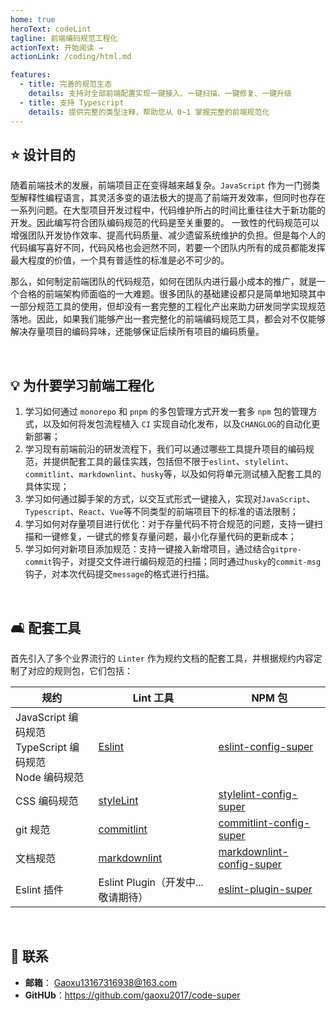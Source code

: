 ```yaml
---
home: true
heroText: codeLint
tagline: 前端编码规范工程化
actionText: 开始阅读 →
actionLink: /coding/html.md

features:
  - title: 完善的规范生态
    details: 支持对全部前端配置实现一键接入、一键扫描、一键修复、一键升级
  - title: 支持 Typescript
    details: 提供完整的类型注释，帮助您从 0~1 掌握完整的前端规范化
---
```


## :star: 设计目的

随着前端技术的发展，前端项目正在变得越来越复杂。`JavaScript` 作为一门弱类型解释性编程语言，其灵活多变的语法极大的提高了前端开发效率，但同时也存在一系列问题。在大型项目开发过程中，代码维护所占的时间比重往往大于新功能的开发。因此编写符合团队编码规范的代码是至关重要的。 一致性的代码规范可以增强团队开发协作效率、提高代码质量、减少遗留系统维护的负担。但是每个人的代码编写喜好不同，代码风格也会迥然不同，若要一个团队内所有的成员都能发挥最大程度的价值，一个具有普适性的标准是必不可少的。

那么，如何制定前端团队的代码规范，如何在团队内进行最小成本的推广，就是一个合格的前端架构师面临的一大难题。很多团队的基础建设都只是简单地知晓其中一部分规范工具的使用，但却没有一套完整的工程化产出来助力研发同学实现规范落地。因此，如果我们能够产出一套完整化的前端编码规范工具，都会对不仅能够解决存量项目的编码异味，还能够保证后续所有项目的编码质量。

<br />

## :bulb: 为什要学习前端工程化

1. 学习如何通过 `monorepo` 和 `pnpm` 的多包管理方式开发一套多 `npm` 包的管理方式，以及如何将发包流程植入 `CI` 实现自动化发布，以及`CHANGLOG`的自动化更新部署；
2. 学习现有前端前沿的研发流程下，我们可以通过哪些工具提升项目的编码规范，并提供配套工具的最佳实践，包括但不限于`eslint`、`stylelint`、`commitlint`、`markdownlint`、`husky`等，以及如何将单元测试植入配套工具的具体实现；
3. 学习如何通过脚手架的方式，以交互式形式一键接入，实现对`JavaScript`、`Typescript`、`React`、`Vue`等不同类型的前端项目下的标准的语法限制；
4. 学习如何对存量项目进行优化：对于存量代码不符合规范的问题，支持一键扫描和一键修复，一键式的修复存量问题，最小化存量代码的更新成本；
5. 学习如何对新项目添加规范：支持一键接入新增项目，通过结合`gitpre-commit`钩子，对提交文件进行编码规范的扫描；同时通过`husky`的`commit-msg`钩子，对本次代码提交`message`的格式进行扫描。

<br />

## :couch_and_lamp: 配套工具

首先引入了多个业界流行的 `Linter` 作为规约文档的配套工具，并根据规约内容定制了对应的规则包，它们包括：

| 规约                                                               | Lint 工具                                                     | NPM 包                                                                               |
| ------------------------------------------------------------------ | ------------------------------------------------------------- | ------------------------------------------------------------------------------------ |
| JavaScript 编码规范 <br/> TypeScript 编码规范 <br /> Node 编码规范 | [Eslint](https://eslint.org/)                                 | [eslint-config-super](https://eslint.org/)                                           |
| CSS 编码规范                                                       | [styleLint](https://stylelint.io/)                            | [stylelint-config-super](https://www.npmjs.com/package/stylelint-config-super)       |
| git 规范                                                           | [commitlint](https://commitlint.js.org/)                      | [commitlint-config-super](https://www.npmjs.com/package/commitlint-config-super)     |
| 文档规范                                                           | [markdownlint](https://github.com/igorshubovych/markdownlint) | [markdownlint-config-super](https://www.npmjs.com/package/markdownlint-config-super) |
| Eslint 插件                                                        | Eslint Plugin（开发中...敬请期待）                            | [eslint-plugin-super](https://www.npmjs.com/package/eslint-plugin-super)             |

<br />

## :email: 联系

- **邮箱**： <Gaoxu13167316938@163.com>
- **GitHUb**：<https://github.com/gaoxu2017/code-super>

